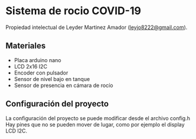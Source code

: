 # Sistema de rocio COVID-19
Propiedad intelectual de Leyder Martinez Amador (leyjo8222@gmail.com).
## Materiales
* Placa arduino nano
* LCD 2x16 I2C
* Encoder con pulsador
* Sensor de nivel bajo en tanque
* Sensor de presencia en cámara de rocío
## Configuración del proyecto
La configuración del proyecto se puede modificar desde el archivo config.h
Hay pines que no se pueden mover de lugar, como por ejemplo el display LCD I2C.